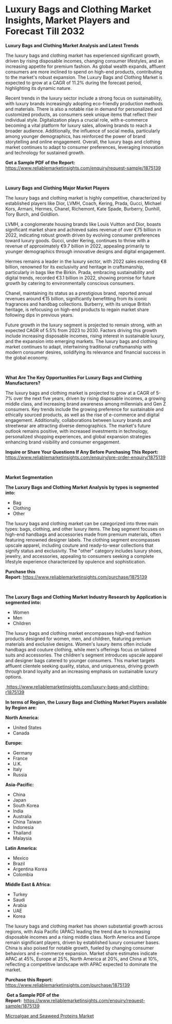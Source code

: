 <p><h1>Luxury Bags and Clothing Market Insights, Market Players and Forecast Till 2032</h1></p><p><strong>Luxury Bags and Clothing Market Analysis and Latest Trends</strong></p>
<p><p>The luxury bags and clothing market has experienced significant growth, driven by rising disposable incomes, changing consumer lifestyles, and an increasing appetite for premium fashion. As global wealth expands, affluent consumers are more inclined to spend on high-end products, contributing to the market's robust expansion. The Luxury Bags and Clothing Market is expected to grow at a CAGR of 11.2% during the forecast period, highlighting its dynamic nature.</p><p>Recent trends in the luxury sector include a strong focus on sustainability, with luxury brands increasingly adopting eco-friendly production methods and materials. There is also a notable rise in demand for personalized and customized products, as consumers seek unique items that reflect their individual style. Digitalization plays a crucial role, with e-commerce becoming a vital platform for luxury sales, allowing brands to reach a broader audience. Additionally, the influence of social media, particularly among younger demographics, has reinforced the power of brand storytelling and online engagement. Overall, the luxury bags and clothing market continues to adapt to consumer preferences, leveraging innovation and technology for sustained growth.</p></p>
<p><strong>Get a Sample PDF of the Report:&nbsp;</strong> <a href="https://www.reliablemarketinsights.com/enquiry/request-sample/1875139?utm_campaign=2143&utm_medium=2&utm_source=Github&utm_content=ia&utm_term=10022025&utm_id=luxury-bags-and-clothing">https://www.reliablemarketinsights.com/enquiry/request-sample/1875139</a></p>
<p>&nbsp;</p>
<p><strong>Luxury Bags and Clothing Major Market Players</strong></p>
<p><p>The luxury bags and clothing market is highly competitive, characterized by established players like Dior, LVMH, Coach, Kering, Prada, Gucci, Michael Kors, Armani, Hermes, Chanel, Richemont, Kate Spade, Burberry, Dunhill, Tory Burch, and Goldlion. </p><p>LVMH, a conglomerate housing brands like Louis Vuitton and Dior, boasts significant market share and achieved sales revenue of over €75 billion in 2022, indicating robust growth driven by evolving consumer preferences toward luxury goods. Gucci, under Kering, continues to thrive with a revenue of approximately €9.7 billion in 2022, appealing primarily to younger demographics through innovative designs and digital engagement.</p><p>Hermes remains a leader in the luxury sector, with 2022 sales exceeding €8 billion, renowned for its exclusivity and heritage in craftsmanship, particularly in bags like the Birkin. Prada, embracing sustainability and digital trends, recorded €3.1 billion in 2022, showing promise for future growth by catering to environmentally conscious consumers.</p><p>Chanel, maintaining its status as a prestigious brand, reported annual revenues around €15 billion, significantly benefitting from its iconic fragrances and handbag collections. Burberry, with its unique British heritage, is refocusing on high-end products to regain market share following dips in previous years.</p><p>Future growth in the luxury segment is projected to remain strong, with an expected CAGR of 5.5% from 2023 to 2030. Factors driving this growth include increasing disposable incomes, rising interest in sustainable luxury, and the expansion into emerging markets. The luxury bags and clothing market continues to adapt, intertwining traditional craftsmanship with modern consumer desires, solidifying its relevance and financial success in the global economy.</p></p>
<p>&nbsp;</p>
<p><strong>What Are The Key Opportunities For Luxury Bags and Clothing Manufacturers?</strong></p>
<p><p>The luxury bags and clothing market is projected to grow at a CAGR of 5-7% over the next five years, driven by rising disposable incomes, a growing middle class, and increasing brand awareness among millennials and Gen Z consumers. Key trends include the growing preference for sustainable and ethically sourced products, as well as the rise of e-commerce and digital engagement. Additionally, collaborations between luxury brands and streetwear are attracting diverse demographics. The market's future outlook remains positive, with increased investments in technology, personalized shopping experiences, and global expansion strategies enhancing brand visibility and consumer engagement.</p></p>
<p><strong>Inquire or Share Your Questions If Any Before Purchasing This Report:</strong> <a href="https://www.reliablemarketinsights.com/enquiry/pre-order-enquiry/1875139?utm_campaign=2143&utm_medium=2&utm_source=Github&utm_content=ia&utm_term=10022025&utm_id=luxury-bags-and-clothing">https://www.reliablemarketinsights.com/enquiry/pre-order-enquiry/1875139</a></p>
<p>&nbsp;</p>
<p><strong>Market Segmentation</strong></p>
<p><strong>The Luxury Bags and Clothing Market Analysis by types is segmented into:</strong></p>
<p><ul><li>Bag</li><li>Clothing</li><li>Other</li></ul></p>
<p><p>The luxury bags and clothing market can be categorized into three main types: bags, clothing, and other luxury items. The bag segment focuses on high-end handbags and accessories made from premium materials, often featuring renowned designer labels. The clothing segment encompasses upscale apparel, including couture and ready-to-wear collections that signify status and exclusivity. The "other" category includes luxury shoes, jewelry, and accessories, appealing to consumers seeking a complete lifestyle experience characterized by opulence and sophistication.</p></p>
<p><strong>Purchase this Report:&nbsp;</strong><a href="https://www.reliablemarketinsights.com/purchase/1875139?utm_campaign=2143&utm_medium=2&utm_source=Github&utm_content=ia&utm_term=10022025&utm_id=luxury-bags-and-clothing">https://www.reliablemarketinsights.com/purchase/1875139</a></p>
<p>&nbsp;</p>
<p><strong>The Luxury Bags and Clothing Market Industry Research by Application is segmented into:</strong></p>
<p><ul><li>Women</li><li>Men</li><li>Children</li></ul></p>
<p><p>The luxury bags and clothing market encompasses high-end fashion products designed for women, men, and children, featuring premium materials and exclusive designs. Women's luxury items often include handbags and couture clothing, while men's offerings focus on tailored suits and accessories. The children's segment introduces upscale apparel and designer bags catered to younger consumers. This market targets affluent clientele seeking quality, status, and uniqueness, driving growth through brand loyalty and an increasing emphasis on sustainable luxury options.</p></p>
<p><a href="https://www.reliablemarketinsights.com/luxury-bags-and-clothing-r1875139?utm_campaign=2143&utm_medium=2&utm_source=Github&utm_content=ia&utm_term=10022025&utm_id=luxury-bags-and-clothing">&nbsp;https://www.reliablemarketinsights.com/luxury-bags-and-clothing-r1875139</a></p>
<p><strong>In terms of Region, the Luxury Bags and Clothing Market Players available by Region are:</strong></p>
<p>
    <p> <strong> North America: </strong>
        <ul>
            <li>United States</li>
            <li>Canada</li>
        </ul>
        </p> 
    <p> <strong> Europe: </strong>
        <ul>
            <li>Germany</li>
            <li>France</li>
            <li>U.K.</li>
            <li>Italy</li>
            <li>Russia</li>
        </ul>
        </p> 
    <p> <strong> Asia-Pacific: </strong>
        <ul>
            <li>China</li>
            <li>Japan</li>
            <li>South Korea</li>
            <li>India</li>
            <li>Australia</li>
            <li>China Taiwan</li>
            <li>Indonesia</li>
            <li>Thailand</li>
            <li>Malaysia</li>
        </ul>
        </p> 
    <p> <strong> Latin America: </strong>
        <ul>
            <li>Mexico</li>
            <li>Brazil</li>
            <li>Argentina Korea</li>
            <li>Colombia</li>
        </ul>
        </p> 
    <p> <strong> Middle East & Africa: </strong>
        <ul>
            <li>Turkey</li>
            <li>Saudi</li>
            <li>Arabia</li>
            <li>UAE</li>
            <li>Korea</li>
        </ul>
    </p>
    </p>
<p><p>The luxury bags and clothing market has shown substantial growth across regions, with Asia Pacific (APAC) leading the trend due to increasing disposable incomes and a rising middle class. North America and Europe remain significant players, driven by established luxury consumer bases. China is also poised for notable growth, fueled by changing consumer behaviors and e-commerce expansion. Market share estimates indicate APAC at 45%, Europe at 25%, North America at 20%, and China at 10%, reflecting a competitive landscape with APAC expected to dominate the market.</p></p>
<p><strong>Purchase this Report: </strong><a href="https://www.reliablemarketinsights.com/purchase/1875139?utm_campaign=2143&utm_medium=2&utm_source=Github&utm_content=ia&utm_term=10022025&utm_id=luxury-bags-and-clothing">https://www.reliablemarketinsights.com/purchase/1875139</a></p>
<p>&nbsp;<strong>Get a Sample PDF of the Report:&nbsp;&nbsp;</strong><a href="https://www.reliablemarketinsights.com/enquiry/request-sample/1875139?utm_campaign=2143&utm_medium=2&utm_source=Github&utm_content=ia&utm_term=10022025&utm_id=luxury-bags-and-clothing">https://www.reliablemarketinsights.com/enquiry/request-sample/1875139</a></p>
<p><strong></strong></p>
<p><p><a href="https://github.com/NargisHussain75/Market-Research-Report-List-1/blob/main/microalgae-and-seaweed-proteins-market.md?utm_campaign=2143&utm_medium=2&utm_source=Github&utm_content=ia&utm_term=10022025&utm_id=luxury-bags-and-clothing">Microalgae and Seaweed Proteins Market</a></p></p>